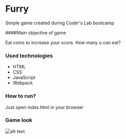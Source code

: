 # Furry
Simple game created during Coder's Lab bootcamp

####Main objective of game

Eat coins to increase your score. How many u can eat?

### Used technologies

- HTML
- CSS
- JavaScript
- Webpack

### How to run?

Just open index.html in your browser

### Game look

![alt text](https://image.ibb.co/jpJxhJ/screencapture_file_home_maciej_Projekty_Furry_index_html_2018_07_04_16_40_19.png)
